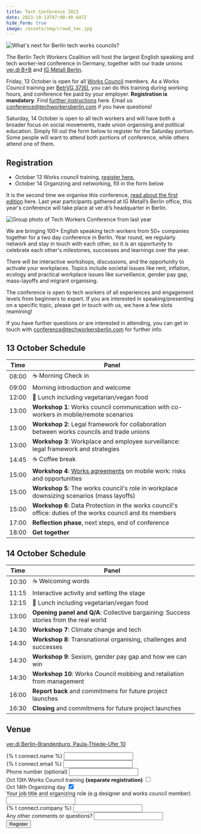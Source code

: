 ```yaml
---
title: Tech Conference 2023
date: 2023-10-13T07:00:40.647Z
hide_form: true
image: /assets/img/crowd_twc.jpg
---
```

![What's next for Berlin tech works councils?](/assets/img/2023_works_council_training.png)

The Berlin Tech Workers Coalition will host the largest English speaking and tech worker-led conference in Germany, together with our trade unions [ver.di B+B](https://tech.verdi.de/) and [IG Metall Berlin](https://www.igmetall-berlin.de/english-info/news). 

Friday, 13 October is open for all [Works Council](https://techworkersberlin.com/works-councils) members. As a Works Council training per [BetrVG 37(6)](https://www.gesetze-im-internet.de/englisch_betrvg/englisch_betrvg.html#p0229), you can do this training during working hours, and conference fee paid by your employer. **Registration is mandatory**. Find [further instructions](https://techworkersberlin.com/assets/Ausschreibung_Tech_Conference_2023.pdf) here. Email us conference@techworkersberlin.com if you have questions!

Saturday, 14 October is open to all tech workers and will have both a broader focus on social movements, trade union organising and political education. Simply fill out the form below to register for the Saturday portion. Some people will want to attend both portions of conference, while others attend one of them.

## Registration

* October 13 Works council training, [register here.](https://techworkersberlin.com/assets/Ausschreibung_Tech_Conference_2023.pdf)
* October 14 Organizing and networking, fill in the form below

It is the second time we organise this conference, [read about the first edition](https://techworkersberlin.com/events/tech-video-gaming-conference-in-berlin) here. Last year participants gathered at IG Metall’s Berlin office, this year's conference will take place at ver.di’s headquarter in Berlin.

![Group photo of Tech Workers Conference from last year](/assets/img/crowd_twc.jpg)

We are bringing 100+ English speaking tech workers from 50+ companies together for a two day conference in Berlin. Year round, we regularly network and stay in touch with each other, so it is an opportunity to celebrate each other's milestones, successes and learnings over the year. 

There will be interactive workshops, discussions, and the opportunity to activate your workplaces. Topics include societal issues like rent, inflation, ecology and practical workplace issues like surveillance, gender pay gap, mass-layoffs and migrant organising.

The conference is open to tech workers of all experiences and engagement levels from beginners to expert. If you are interested in speaking/presenting on a specific topic, please get in touch with us, we have a few slots reamining!

If you have further questions or are interested in attending, you can get in touch with conference@techworkersberlin.com for further info.

## 13 October Schedule 
| Time | Panel| 
|------|-------|
|08:00|☕️ Morning Check in|
|09:00|Morning introduction and welcome|
|12:00|🥙 Lunch including vegetarian/vegan food|
|13:00|**Workshop 1**: Works council communication with co-workers in mobile/remote scenarios|
|13:00|**Workshop 2**: Legal framework for collaboration between works councils and trade unions|
|13:00|**Workshop 3**: Workplace and employee surveillance: legal framework and strategies|
|14:45|☕️ Coffee break|
|15:00|**Workshop 4**: [Works agreements](https://en.wikipedia.org/wiki/Works_agreement) on mobile work: risks and opportunities|
|15:00|**Workshop 5**: The works council's role in workplace downsizing scenarios (mass layoffs)|
|15:00|**Workshop 6**:  Data Protection in the works council's office: duties of the works council and its members|
|17:00|**Reflection phase**, next steps, end of conference|
|18:00|**Get together**|

## 14 October Schedule 
| Time | Panel |
|------|-------|
|10:30|☕️ Welcoming words|
|11:15|Interactive activity and setting the stage|
|12:15|🥙 Lunch including vegetarian/vegan food|
|13:00|**Opening panel and Q/A**: Collective bargaining: Success stories from the real world|
|14:30|**Workshop 7**: Climate change and tech|
|14:30|**Workshop 8**: Transnational organising, challenges and successes|
|14:30|**Workshop 9**: Sexism, gender pay gap and how we can win|
|14:30|**Workshop 10**: Works Council mobbing and retaliation from management|
|16:00|**Report back** and commitmens for future project launches|
|16:30|**Closing** and commitmens for future project launches|

## Venue

[ver.di Berlin-Brandenburg, Paula-Thiede-Ufer 10](https://tech.verdi.de/)

<div class="social-links">
  <form name="tech-conf-23" class="join-form" method="POST" data-netlify="true">
    <div>
      <label for="name">{% t connect.name %}</label>
      <input class="input-text" id="name" type="text" required name="name" />
    </div>
    <div>
      <label for="email">{% t connect.email %}</label>
      <input
        class="input-text"
        id="email"
        type="email"
        required
        name="email"
      />
    </div>
    <div>
      <label for="phone">Phone number (optional)</label>
      <input
        class="input-text"
        id="email"
        type="tel"
        name="phone"
      />
    </div>

 <div class="flex flex-row ai-ctr"> 
   <label for="WoCoTraining">Oct 13th Works Council training <b>(separate registration)</b></label>  
   <input id="WoCoTraining" type="checkbox" name="WoCoTraining"/> 
</div> 
<div> 
  <label for="OrganizingTraining">Oct 14th Organizing day</label>  
 <input 
 id="OrganizingTraining" 
 type="checkbox" 
 name="OrganizingTraining" 
 checked 
 />  
</div>
<div>
      <label for="job_title">Your job title and organizing role (e.g designer and works council member)</label>
      <input class="input-text" id="job_title" type="text" name="job_title" />
    </div>    
<div>
      <label for="company">{% t connect.company %}</label>
      <input class="input-text" id="company" type="text" name="company" />
    </div>
<div>
      <label for="misc">Any other comments or questions?</label>
      <input class="input-text" id="misc" type="textarea" name="misc" />
    </div>
    <div>
      <input class="input-text" id="referrer" type="hidden" name="referrer" />
    </div>
<button class="subscribe-button" type="submit">
  Register
</button>
  </form>
</div>
